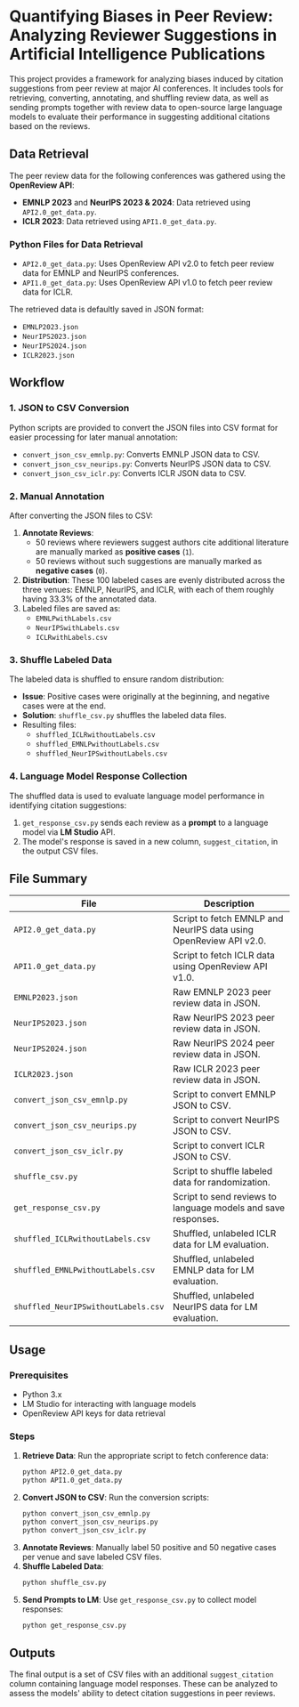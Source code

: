 # Quantifying Biases in Peer Review: Analyzing Reviewer Suggestions in Artificial Intelligence Publications

This project provides a framework for analyzing biases induced by citation suggestions from peer review at major AI conferences. It includes tools for retrieving, converting, annotating, and shuffling review data, as well as sending prompts together with review data to open-source large language models to evaluate their performance in suggesting additional citations based on the reviews.

## Data Retrieval

The peer review data for the following conferences was gathered using the **OpenReview API**:
- **EMNLP 2023** and **NeurIPS 2023 & 2024**: Data retrieved using `API2.0_get_data.py`.
- **ICLR 2023**: Data retrieved using `API1.0_get_data.py`.

### Python Files for Data Retrieval
- `API2.0_get_data.py`: Uses OpenReview API v2.0 to fetch peer review data for EMNLP and NeurIPS conferences.
- `API1.0_get_data.py`: Uses OpenReview API v1.0 to fetch peer review data for ICLR.

The retrieved data is defaultly saved in JSON format:
- `EMNLP2023.json`
- `NeurIPS2023.json`
- `NeurIPS2024.json`
- `ICLR2023.json`

## Workflow

### 1. JSON to CSV Conversion
Python scripts are provided to convert the JSON files into CSV format for easier processing for later manual annotation:
- `convert_json_csv_emnlp.py`: Converts EMNLP JSON data to CSV.
- `convert_json_csv_neurips.py`: Converts NeurIPS JSON data to CSV.
- `convert_json_csv_iclr.py`: Converts ICLR JSON data to CSV.

### 2. Manual Annotation
After converting the JSON files to CSV:
1. **Annotate Reviews**: 
   - 50 reviews where reviewers suggest authors cite additional literature are manually marked as **positive cases** (`1`).
   - 50 reviews without such suggestions are manually marked as **negative cases** (`0`).
2. **Distribution**: These 100 labeled cases are evenly distributed across the three venues: EMNLP, NeurIPS, and ICLR, with each of them roughly having 33.3% of the annotated data.
3. Labeled files are saved as:
   - `EMNLPwithLabels.csv`
   - `NeurIPSwithLabels.csv`
   - `ICLRwithLabels.csv`

### 3. Shuffle Labeled Data
The labeled data is shuffled to ensure random distribution:
- **Issue**: Positive cases were originally at the beginning, and negative cases were at the end.
- **Solution**: `shuffle_csv.py` shuffles the labeled data files.
- Resulting files:
  - `shuffled_ICLRwithoutLabels.csv`
  - `shuffled_EMNLPwithoutLabels.csv`
  - `shuffled_NeurIPSwithoutLabels.csv`

### 4. Language Model Response Collection
The shuffled data is used to evaluate language model performance in identifying citation suggestions:
1. `get_response_csv.py` sends each review as a **prompt** to a language model via **LM Studio** API.
2. The model's response is saved in a new column, `suggest_citation`, in the output CSV files.

## File Summary

| File | Description |
|------|-------------|
| `API2.0_get_data.py` | Script to fetch EMNLP and NeurIPS data using OpenReview API v2.0. |
| `API1.0_get_data.py` | Script to fetch ICLR data using OpenReview API v1.0. |
| `EMNLP2023.json` | Raw EMNLP 2023 peer review data in JSON. |
| `NeurIPS2023.json` | Raw NeurIPS 2023 peer review data in JSON. |
| `NeurIPS2024.json` | Raw NeurIPS 2024 peer review data in JSON. |
| `ICLR2023.json` | Raw ICLR 2023 peer review data in JSON. |
| `convert_json_csv_emnlp.py` | Script to convert EMNLP JSON to CSV. |
| `convert_json_csv_neurips.py` | Script to convert NeurIPS JSON to CSV. |
| `convert_json_csv_iclr.py` | Script to convert ICLR JSON to CSV. |
| `shuffle_csv.py` | Script to shuffle labeled data for randomization. |
| `get_response_csv.py` | Script to send reviews to language models and save responses. |
| `shuffled_ICLRwithoutLabels.csv` | Shuffled, unlabeled ICLR data for LM evaluation. |
| `shuffled_EMNLPwithoutLabels.csv` | Shuffled, unlabeled EMNLP data for LM evaluation. |
| `shuffled_NeurIPSwithoutLabels.csv` | Shuffled, unlabeled NeurIPS data for LM evaluation. |

## Usage

### Prerequisites
- Python 3.x
- LM Studio for interacting with language models
- OpenReview API keys for data retrieval

### Steps
1. **Retrieve Data**:
   Run the appropriate script to fetch conference data:
   ```bash
   python API2.0_get_data.py
   python API1.0_get_data.py
   ```
2. **Convert JSON to CSV**:
   Run the conversion scripts:
   ```bash
   python convert_json_csv_emnlp.py
   python convert_json_csv_neurips.py
   python convert_json_csv_iclr.py
   ```
3. **Annotate Reviews**: Manually label 50 positive and 50 negative cases per venue and save labeled CSV files.
4. **Shuffle Labeled Data**:
   ```bash
   python shuffle_csv.py
   ```
5. **Send Prompts to LM**:
   Use `get_response_csv.py` to collect model responses:
   ```bash
   python get_response_csv.py
   ```

## Outputs
The final output is a set of CSV files with an additional `suggest_citation` column containing language model responses. These can be analyzed to assess the models' ability to detect citation suggestions in peer reviews.
